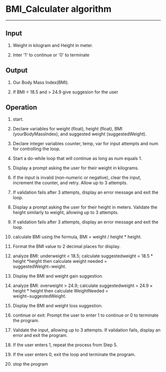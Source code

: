 # BMI_Calculater algorithm
---

 ## Input 

1. Weight in kilogram and Height in meter.

2. Inter '1' to continue or '0' to terminate

 ## Output

 1. Our Body Mass Index(BMI).

 2. If BMI < 18.5 and > 24.9 give suggesion for the user

 ## Operation

 1. start.

 2. Declare variables for weight (float), height (float), BMI (yourBodyMassIndex), and suggested weight (suggestedWeight).

 3. Declare integer variables counter, temp, var for input attempts and num for controlling the loop.

 4. Start a do-while loop that will continue as long as num equals 1.

 5. Display a prompt asking the user for their weight in kilograms.

 6. If the input is invalid (non-numeric or negative), clear the input, increment the counter, and retry. Allow up to 3 attempts.

 7. If validation fails after 3 attempts, display an error message and exit the loop.

8. Display a prompt asking the user for their height in meters.
Validate the height similarly to weight, allowing up to 3 attempts.

 9. If validation fails after 3 attempts, display an error message and exit the loop.

 10. calculate BMI using the formula, BMI = weight / height * height.
 
 11. Format the BMI value to 2 decimal places for display.

 12. analyze BMI: underweight < 18.5; calculate suggestedweight = 18.5 * height *height then calculate weight needed = suggestedWeight−weight. 

 13. Display the BMI and weight gain suggestion.

 14. analyze BMI: overweight > 24.9; calculate suggestedweight = 24.9 × height * height then calculate WeightNeeded = weight−suggestedWeight.

 15. Display the BMI and weight loss suggestion.

 16. continue or exit: Prompt the user to enter 1 to continue or 0 to terminate the program.

 17. Validate the input, allowing up to 3 attempts. If validation fails, display an error and exit the program.

 18. If the user enters 1, repeat the process from Step 5.
 
 19. If the user enters 0, exit the loop and terminate the program.
 
 20. stop the program
